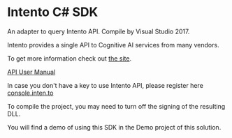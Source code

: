 # Intento C# SDK

An adapter to query Intento API.
Compile by Visual Studio 2017. 

Intento provides a single API to Cognitive AI services from many vendors.

To get more information check out [the site](https://inten.to/).

[API User Manual](https://github.com/intento/intento-api)

In case you don't have a key to use Intento API, please register here [console.inten.to](https://console.inten.to)

To compile the project, you may need to turn off the signing of the resulting DLL.

You will find a demo of using this SDK in the Demo project of this solution. 

